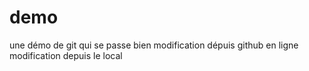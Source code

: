 # demo
une démo de git qui se passe bien
modification dépuis github en ligne
modification depuis le local
